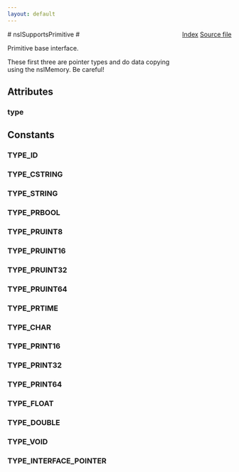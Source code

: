 ```yaml
---
layout: default
---
```

<div class='links' style='float:right'><a href="../index.html">Index</a>
<a href="http://dxr.mozilla.org/mozilla-central/source/xpcom/ds/nsISupportsPrimitives.idl">Source file</a>
</div>
# nsISupportsPrimitive #
  
Primitive base interface.  
  
These first three are pointer types and do data copying  
using the nsIMemory. Be careful!  
  

## Attributes ##

### type ###

## Constants ##

### TYPE_ID ###

### TYPE_CSTRING ###

### TYPE_STRING ###

### TYPE_PRBOOL ###

### TYPE_PRUINT8 ###

### TYPE_PRUINT16 ###

### TYPE_PRUINT32 ###

### TYPE_PRUINT64 ###

### TYPE_PRTIME ###

### TYPE_CHAR ###

### TYPE_PRINT16 ###

### TYPE_PRINT32 ###

### TYPE_PRINT64 ###

### TYPE_FLOAT ###

### TYPE_DOUBLE ###

### TYPE_VOID ###

### TYPE_INTERFACE_POINTER ###

